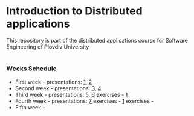 # Introduction to Distributed applications
This repository is part of the distributed applications course for Software Engineering of Plovdiv University


#
### Weeks Schedule

* First week - presentations: [1](https://github.com/pkyurkchiev/distributed-applications-for-se/tree/master/presentations/Lecture-01.pdf), [2](https://github.com/pkyurkchiev/distributed-applications-for-se/tree/master/presentations/Lecture-02.pdf)
* Second week - presentations: [3](https://github.com/pkyurkchiev/distributed-applications-for-se/tree/master/presentations/Lecture-03.pdf), [4](https://github.com/pkyurkchiev/distributed-applications-for-se/tree/master/presentations/Lecture-04.pdf)
* Third week - presentations: [5](https://github.com/pkyurkchiev/distributed-applications-for-se/tree/master/presentations/Lecture-05.pdf), [6](https://github.com/pkyurkchiev/distributed-applications-for-se/tree/master/presentations/Lecture-06.pdf)
exercises - 
[1](https://github.com/pkyurkchiev/distributed-applications-for-se/tree/master/exercises/week_01)
* Fourth week - presentations: [7](https://github.com/pkyurkchiev/distributed-applications-for-se/tree/master/presentations/Lecture-07.pdf)
exercises - 
[1](https://github.com/pkyurkchiev/distributed-applications-for-se/tree/master/exercises/week_02)
exercises -
* Fifth week -
